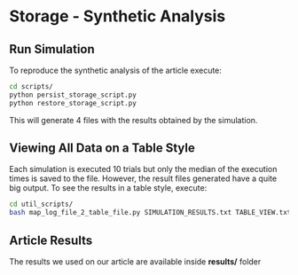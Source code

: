 # Storage - Synthetic Analysis

## Run Simulation

To reproduce the synthetic analysis of the article execute:

```bash
cd scripts/
python persist_storage_script.py
python restore_storage_script.py
```

This will generate 4 files with the results obtained by the simulation.


## Viewing All Data on a Table Style

Each simulation is executed 10 trials but only the median of the execution times is saved to the file. However, the result files generated have a quite big output. To see the results in a table style, execute:

```bash
cd util_scripts/
bash map_log_file_2_table_file.py SIMULATION_RESULTS.txt TABLE_VIEW.txt
```


## Article Results

The results we used on our article are available inside **results/** folder
